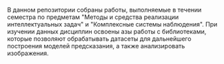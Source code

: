 В данном репозитории собраны работы, выполняемые в течении семестра по предметам "Методы и средства реализации интеллектуальных задач" и "Комплексные системы наблюдения". 
При изучении данных дисциплин освоены азы работы с библиотеками, которые позволяют обрабатывать датасеты для дальнейшего построения моделей предсказания, а также анализировать изображения.

